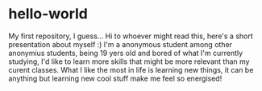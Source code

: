 # hello-world
My first repository, I guess...
Hi to whoever might read this, here's a short presentation about myself :)
I'm a anonymous student among other anonymius students, being 19 yers old and bored of what I'm currently studying, I'd like to learn more skills that might be more relevant than my curent classes. What I like the most in life is learning new things, it can be anything but learning new cool stuff make me feel so energised! 
